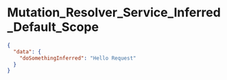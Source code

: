 # Mutation_Resolver_Service_Inferred_Default_Scope

```json
{
  "data": {
    "doSomethingInferred": "Hello Request"
  }
}
```
